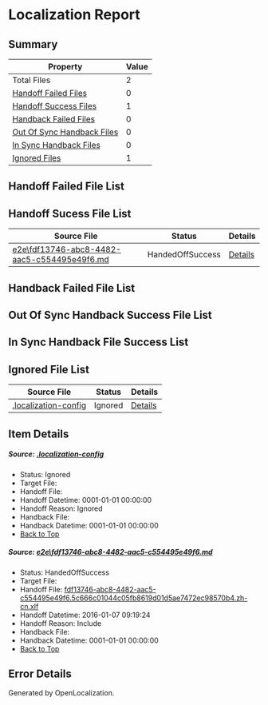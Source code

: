 # <a name='report-top'></a> Localization Report

## Summary
 Property | Value 
 -------- | ----- 
 Total Files | 2
[ Handoff Failed Files ](#handoff-failed-list)| 0
[ Handoff Success Files ](#handoff-success-list)| 1
[ Handback Failed Files ](#handback-failed-list)| 0
[ Out Of Sync Handback Files ](#outofsync-handback-success-list)| 0
[ In Sync Handback Files ](#insync-handback-success-list)| 0
[ Ignored Files ](#ignored-list)| 1

## <a name='handoff-failed-list'></a> Handoff Failed File List

## <a name='handoff-success-list'></a> Handoff Sucess File List
 Source File | Status | Details 
 ----------- | ------ | ------- 
 [e2e\fdf13746-abc8-4482-aac5-c554495e49f6.md](https://github.com/OpenLocalizationTest/oltest/blob/474c2d0e9fee8ef8fb3f49a0dc564dc14ce44d89/e2e/fdf13746-abc8-4482-aac5-c554495e49f6.md) | HandedOffSuccess | [Details](#6f0d85cef48ccf15bbf276f020edb42d1ab71a031)

## <a name='handback-failed-list'></a> Handback Failed File List

## <a name='outofsync-handback-success-list'></a> Out Of Sync Handback Success File List

## <a name='insync-handback-success-list'></a> In Sync Handback File Success List

## <a name='ignored-list'></a> Ignored File List
 Source File | Status | Details 
 ----------- | ------ | ------- 
 [.localization-config](https://github.com/OpenLocalizationTest/oltest/blob/474c2d0e9fee8ef8fb3f49a0dc564dc14ce44d89/.localization-config) | Ignored | [Details](#e4725be8631cbe979bbe0fa8b97cd75f1fd41d4d0)

## Item Details
##### <a name='e4725be8631cbe979bbe0fa8b97cd75f1fd41d4d0'></a> Source: [.localization-config](https://github.com/OpenLocalizationTest/oltest/blob/474c2d0e9fee8ef8fb3f49a0dc564dc14ce44d89/.localization-config)
* Status: Ignored
* Target File: 
* Handoff File: 
* Handoff Datetime: 0001-01-01 00:00:00
* Handoff Reason: Ignored
* Handback File: 
* Handback Datetime: 0001-01-01 00:00:00
* [Back to Top](#report-top)

##### <a name='6f0d85cef48ccf15bbf276f020edb42d1ab71a031'></a> Source: [e2e\fdf13746-abc8-4482-aac5-c554495e49f6.md](https://github.com/OpenLocalizationTest/oltest/blob/474c2d0e9fee8ef8fb3f49a0dc564dc14ce44d89/e2e/fdf13746-abc8-4482-aac5-c554495e49f6.md)
* Status: HandedOffSuccess
* Target File: 
* Handoff File: [fdf13746-abc8-4482-aac5-c554495e49f6.5c666c01044c05fb8619d01d5ae7472ec98570b4.zh-cn.xlf](https://github.com/OpenLocalizationTestOrg/olhandoff/blob/3c910e63532f7bd3e8e9476deb3bb83682a225da/ol-handoff/OpenLocalizationTestOrg/oltest.zh-cn/yufeih/fdf13746-abc8-4482-aac5-c554495e49f6.5c666c01044c05fb8619d01d5ae7472ec98570b4.zh-cn.xlf)
* Handoff Datetime: 2016-01-07 09:19:24
* Handoff Reason: Include
* Handback File: 
* Handback Datetime: 0001-01-01 00:00:00
* [Back to Top](#report-top)


## Error Details

Generated by OpenLocalization.
